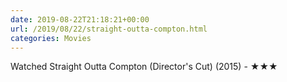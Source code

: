 ```yaml
---
date: 2019-08-22T21:18:21+00:00
url: /2019/08/22/straight-outta-compton.html
categories: Movies
---
```

Watched Straight Outta Compton (Director's Cut) (2015) - ★★★




